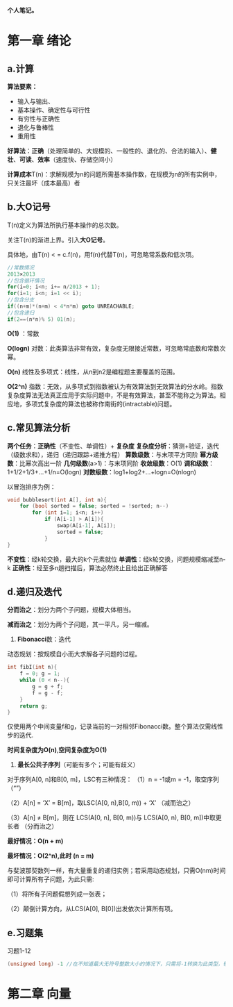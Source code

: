 **个人笔记。**



# 第一章 绪论

## a.计算

**算法要素：**

- 输入与输出、
- 基本操作、确定性与可行性
- 有穷性与正确性
- 退化与鲁棒性
- 重用性

**好算法**：**正确**（处理简单的、大规模的、一般性的、退化的、合法的输入）、**健壮**、**可读**、**效率**（速度快、存储空间小）

**计算成本**T(n)：求解规模为n的问题所需基本操作数，在规模为n的所有实例中，只关注最坏（成本最高）者

## b.大O记号

T(n)定义为算法所执行基本操作的总次数。

关注T(n)的渐进上界。引入**大O记号**。

具体地，由T(n) < = c.f(n)，用f(n)代替T(n)，可忽略常系数和低次项。

```c++
//常数情况
2013×2013
//包含循环情况
for(i=0; i<n; i+= n/2013 + 1);
for(i=1; i<n; i=1 << i);
//包含分支
if((n+m)*(n+m) < 4*n*m) goto UNREACHABLE;
//包含递归
if(2==(n*n)% 5) 01(n);

```

**O(1)** ：常数

**O(logn)** 对数：此类算法非常有效，复杂度无限接近常数，可忽略常底数和常数次幂。

**O(n)** 线性及多项式：线性，从n到n2是编程题主要覆盖的范围。

**O(2^n)** 指数：无效，从多项式到指数被认为有效算法到无效算法的分水岭。指数复杂度算法无法真正应用于实际问题中，不是有效算法，甚至不能称之为算法。相应地，多项式复杂度的算法也被称作南街的(intractable)问题。

## c.常见算法分析

**两个任务**：**正确性**（不变性、单调性）+ **复杂度**
**复杂度分析**：猜测+验证，迭代（级数求和），递归（递归跟踪+递推方程）
**算数级数**：与末项平方同阶
**幂方级数**：比幂次高出一阶
**几何级数**(a>1)：与末项同阶
**收敛级数**：O(1)
**调和级数**：1+1/2+1/3+…+1/n=O(logn)
**对数级数**：log1+log2+…+logn=O(nlogn)

以冒泡排序为例：

```c++
void bubblesort(int A[], int n){
	for (bool sorted = false; sorted = !sorted; n--)
		for (int i=1; i<n; i++)
			if (A[i-1] > A[i]){
				swap(A[i-1], A[i]);
				sorted = false;
			}
}

```

**不变性**：经k轮交换，最大的k个元素就位
**单调性**：经k轮交换，问题规模缩减至n-k
**正确性**：经至多n趟扫描后，算法必然终止且给出正确解答

## d.递归及迭代

**分而治之**：划分为两个子问题，规模大体相当。

**减而治之**：划分为两个子问题，其一平凡，另一缩减。

1. **Fibonacci**数：迭代

动态规划：按规模自小而大求解各子问题的过程。

```c++
int fibI(int n){
    f = 0; g = 1;
    while (0 < n--){
	    g = g + f;
	    f = g - f;
    }
    return g;
}
```

仅使用两个中间变量f和g，记录当前的一对相邻Fibonacci数。整个算法仅需线性步的迭代.

**时间复杂度为O(n)**,**空间复杂度为O(1)**

1. **最长公共子序列**（可能有多个；可能有歧义）

对于序列A[0, n]和B[0, m]，LSC有三种情况：
（1）n = -1或m = -1，取空序列（“”）

（2）A[n] = ‘X’ = B[m]，取LSC(A[0, n),B[0, m)) + ‘X’ （减而治之）

（3）A[n] ≠ B[m]，则在 LCS(A[0, n], B[0, m))与 LCS(A[0, n), B[0, m])中取更长者 （分而治之）

**最好情况：O(n + m)**

**最坏情况：O(2^n),此时 (n = m)**

与斐波那契数列一样，有大量重复的递归实例；若采用动态规划，只需O(nm)时间即可计算所有子问题，为此只需:

（1）将所有子问题假想列成一张表；

（2）颠倒计算方向，从LCS(A[0], B[0])出发依次计算所有项。

## e.习题集

习题1-12

```c++
(unsigned long) -1 //在不知道最大无符号整数大小的情况下，只需将-1转换为此类型，轻松获得此类型的最大值
```

# 第二章 向量

## 